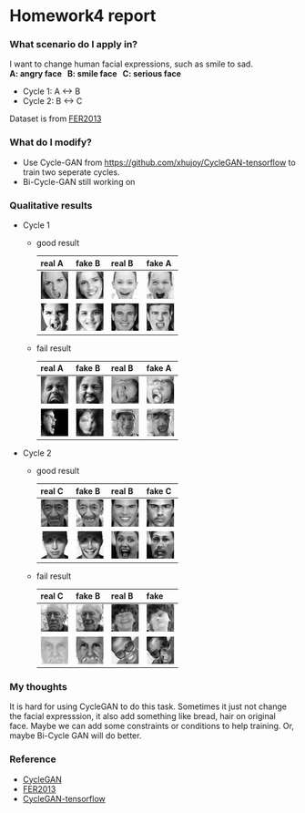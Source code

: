 # Homework4 report

### What scenario do I apply in?
I want to change human facial expressions, such as smile to sad.
<br>
**A: angry face   B: smile face   C: serious face**  
* Cycle 1: A <-> B    
* Cycle 2: B <-> C  

Dataset is from [FER2013](https://github.com/Microsoft/FERPlus)
### What do I modify? 
* Use Cycle-GAN from https://github.com/xhujoy/CycleGAN-tensorflow to train two seperate cycles.
* Bi-Cycle-GAN still working on  

### Qualitative results
* Cycle 1
  * good result  
      
    |real A|fake B|real B|fake A|
    |----|----|----|----|
    |<img src='./cycle_1_result/fer0035535.png'/>|<img src='./cycle_1_result/BtoA_fer0035535.png'/>|<img src='./cycle_1_result/fer0032230.png'/>|<img src='./cycle_1_result/AtoB_fer0032230.png'/>|
    |<img src='./cycle_1_result/fer0035625.png'/>|<img src='./cycle_1_result/BtoA_fer0035625.png'/>|<img src='./cycle_1_result/fer0032490.png'/>|<img src='./cycle_1_result/AtoB_fer0032490.png'/>|
 
  * fail result  
     
    |real A|fake B|real B|fake A|
    |----|----|----|----|
    |<img src='./cycle_1_result/fer0034668.png'/>|<img src='./cycle_1_result/BtoA_fer0034668.png'/>|<img src='./cycle_1_result/fer0032546.png'/>|<img src='./cycle_1_result/AtoB_fer0032546.png'/>|
    |<img src='./cycle_1_result/fer0032403.png'/>|<img src='./cycle_1_result/BtoA_fer0032403.png'/>|<img src='./cycle_1_result/fer0034313.png'/>|<img src='./cycle_1_result/AtoB_fer0034313.png'/>|
    
* Cycle 2
  * good result  
      
    |real C|fake B|real B|fake C|
    |----|----|----|----|
    |<img src='./cycle_2_result/fer0035663.png'/>|<img src='./cycle_2_result/AtoB_fer0035663.png'/>|<img src='./cycle_2_result/fer0032388.png'/>|<img src='./cycle_2_result/BtoA_fer0032388.png'/>|
    |<img src='./cycle_2_result/fer0035301.png'/>|<img src='./cycle_2_result/AtoB_fer0035301.png'/>|<img src='./cycle_2_result/fer0032900.png'/>|<img src='./cycle_2_result/BtoA_fer0032900.png'/>|
 
  * fail result  
     
    |real C|fake B|real B|fake |
    |----|----|----|----|
    |<img src='./cycle_2_result/fer0035632.png'/>|<img src='./cycle_2_result/AtoB_fer0035632.png'/>|<img src='./cycle_2_result/fer0032351.png'/>|<img src='./cycle_2_result/BtoA_fer0032351.png'/>|
    |<img src='./cycle_2_result/fer0032727.png'/>|<img src='./cycle_2_result/AtoB_fer0032727.png'/>|<img src='./cycle_2_result/fer0032891.png'/>|<img src='./cycle_2_result/BtoA_fer0032891.png'/>|

### My thoughts 
It is hard for using CycleGAN to do this task. Sometimes it just not change the facial expresssion, it also add something like bread, hair on original face. Maybe we can add some constraints or conditions to help training. Or, maybe Bi-Cycle GAN will do better.    

### Reference
* [CycleGAN](https://arxiv.org/abs/1703.10593)
* [FER2013](https://github.com/Microsoft/FERPlus)  
* [CycleGAN-tensorflow](https://github.com/xhujoy/CycleGAN-tensorflow)  
